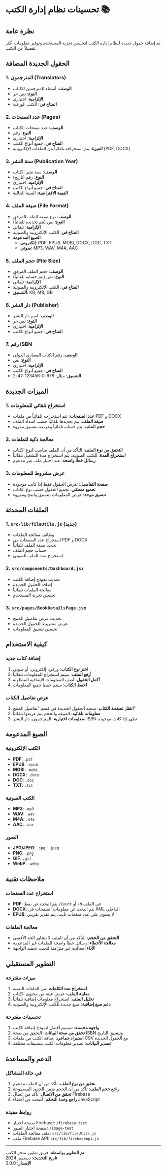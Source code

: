 # تحسينات نظام إدارة الكتب 📚

## نظرة عامة

تم إضافة حقول جديدة لنظام إدارة الكتب لتحسين تجربة المستخدم وتوفير معلومات أكثر تفصيلاً عن الكتب.

## الحقول الجديدة المضافة

### 1. المترجمون (Translators)
- **الوصف**: أسماء المترجمين للكتاب
- **النوع**: نص حر
- **الإلزامية**: اختياري
- **المتاح في**: الكتب الورقية

### 2. عدد الصفحات (Pages)
- **الوصف**: عدد صفحات الكتاب
- **النوع**: رقم
- **الإلزامية**: اختياري
- **المتاح في**: جميع أنواع الكتب
- **الميزة**: يتم استخراجه تلقائياً من الملفات الإلكترونية (PDF, DOCX)

### 3. سنة النشر (Publication Year)
- **الوصف**: سنة نشر الكتاب
- **النوع**: رقم (تاريخ)
- **الإلزامية**: اختياري
- **المتاح في**: جميع أنواع الكتب
- **القيمة الافتراضية**: السنة الحالية

### 4. صيغة الملف (File Format)
- **الوصف**: نوع صيغة الملف المرفق
- **النوع**: نص (يتم تحديده تلقائياً)
- **الإلزامية**: تلقائي
- **المتاح في**: الكتب الإلكترونية والصوتية
- **الصيغ المدعومة**:
  - **إلكتروني**: PDF, EPUB, MOBI, DOCX, DOC, TXT
  - **صوتي**: MP3, WAV, M4A, AAC

### 5. حجم الملف (File Size)
- **الوصف**: حجم الملف المرفق
- **النوع**: نص (يتم حسابه تلقائياً)
- **الإلزامية**: تلقائي
- **المتاح في**: الكتب الإلكترونية والصوتية
- **التنسيق**: KB, MB, GB

### 6. دار النشر (Publisher)
- **الوصف**: اسم دار النشر
- **النوع**: نص حر
- **الإلزامية**: اختياري
- **المتاح في**: جميع أنواع الكتب

### 7. رقم ISBN
- **الوصف**: رقم الكتاب المعياري الدولي
- **النوع**: نص
- **الإلزامية**: اختياري
- **المتاح في**: جميع أنواع الكتب
- **التنسيق**: مثال: 978-0-123456-47-2

## الميزات الجديدة

### 1. استخراج تلقائي للمعلومات
- **عدد الصفحات**: يتم استخراجه تلقائياً من ملفات PDF و DOCX
- **صيغة الملف**: يتم تحديدها تلقائياً حسب امتداد الملف
- **حجم الملف**: يتم حسابه تلقائياً وعرضه بتنسيق مقروء

### 2. معالجة ذكية للملفات
- **التحقق من نوع الملف**: التأكد من أن الملف مناسب لنوع الكتاب
- **استخراج المدة**: للكتب الصوتية، يتم استخراج مدة التشغيل تلقائياً
- **رسائل خطأ واضحة**: عند اختيار ملف غير مدعوم

### 3. عرض مشروط للمعلومات
- **صفحة التفاصيل**: تعرض الحقول فقط إذا كانت موجودة
- **تجميع منطقي**: تجميع الحقول حسب نوع الكتاب
- **تنسيق موحد**: عرض المعلومات بتنسيق واضح ومقروء

## الملفات المحدثة

### 1. `src/lib/fileUtils.js` (جديد)
- وظائف معالجة الملفات
- استخراج عدد الصفحات من PDF و DOCX
- تحديد صيغة الملف تلقائياً
- حساب حجم الملف
- استخراج مدة الملف الصوتي

### 2. `src/components/Dashboard.jsx`
- تحديث نموذج إضافة الكتب
- إضافة الحقول الجديدة
- معالجة الملفات تلقائياً
- تحسين تجربة المستخدم

### 3. `src/pages/BookDetailsPage.jsx`
- تحديث عرض تفاصيل المنتج
- عرض مشروط للحقول الجديدة
- تحسين تنسيق المعلومات

## كيفية الاستخدام

### إضافة كتاب جديد

1. **اختر نوع الكتاب**: ورقي، إلكتروني، أو صوتي
2. **أرفع الملف**: سيتم استخراج المعلومات تلقائياً
3. **أكمل الحقول**: أضف المعلومات الإضافية المطلوبة
4. **احفظ الكتاب**: سيتم حفظ جميع المعلومات

### عرض تفاصيل الكتاب

1. **انتقل لصفحة الكتاب**: ستجد الحقول الجديدة في قسم "تفاصيل المنتج"
2. **معلومات تلقائية**: الصيغة والحجم يتم عرضها تلقائياً
3. **معلومات اختيارية**: المترجمون، دار النشر، ISBN تظهر إذا كانت موجودة

## الصيغ المدعومة

### الكتب الإلكترونية
- **PDF**: `.pdf`
- **EPUB**: `.epub`
- **MOBI**: `.mobi`
- **DOCX**: `.docx`
- **DOC**: `.doc`
- **TXT**: `.txt`

### الكتب الصوتية
- **MP3**: `.mp3`
- **WAV**: `.wav`
- **M4A**: `.m4a`
- **AAC**: `.aac`

### الصور
- **JPG/JPEG**: `.jpg`, `.jpeg`
- **PNG**: `.png`
- **GIF**: `.gif`
- **WebP**: `.webp`

## ملاحظات تقنية

### استخراج عدد الصفحات
- **PDF**: يتم البحث عن نمط `/Count` أو `/N` في الملف
- **DOCX**: يتم البحث عن معلومات الصفحات في XML الداخلي
- **EPUB**: لا يحتوي على عدد صفحات ثابت، يتم تقدير تقريبي

### معالجة الملفات
- **التحقق من الحجم**: التأكد من أن الملف لا يتجاوز الحد الأقصى
- **معالجة الأخطاء**: رسائل خطأ واضحة للملفات غير المدعومة
- **الأداء**: معالجة غير متزامنة لتجنب تجميد الواجهة

## التطوير المستقبلي

### ميزات مقترحة
1. **استخراج عدد الكلمات**: من الملفات النصية
2. **معاينة الملف**: عرض عينة من محتوى الكتاب
3. **تحليل الملف**: استخراج معلومات إضافية تلقائياً
4. **دعم صيغ إضافية**: صيغ جديدة للكتب الإلكترونية والصوتية

### تحسينات مقترحة
1. **واجهة محسنة**: تصميم أفضل لنموذج إضافة الكتب
2. **تحقق من صحة البيانات**: التحقق من صحة ISBN وتنسيق التاريخ
3. **استيراد جماعي**: إضافة الكتب من ملفات CSV مع الحقول الجديدة
4. **تصدير البيانات**: تصدير معلومات الكتب بتنسيقات مختلفة

## الدعم والمساعدة

### في حالة المشاكل
1. **تحقق من نوع الملف**: تأكد من أن الملف مدعوم
2. **راجع حجم الملف**: تأكد من أن الحجم ضمن الحدود المسموحة
3. **تحقق من الاتصال**: تأكد من اتصال Firebase
4. **راجع وحدة التحكم**: للبحث عن أخطاء JavaScript

### روابط مفيدة
- صفحة اختبار Firebase: `/firebase-test`
- صفحة اختبار الصور: `/image-test`
- ملف معالجة الملفات: `src/lib/fileUtils.js`
- ملف Firebase API: `src/lib/firebaseApi.js`

---

**تم التطوير بواسطة**: فريق تطوير متجر الكتب  
**تاريخ التحديث**: ديسمبر 2024  
**الإصدار**: 2.0.0










